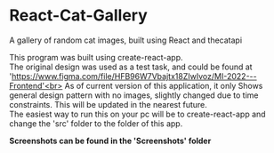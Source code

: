 # React-Cat-Gallery
A gallery of random cat images, built using React and thecatapi

This program was built using create-react-app.<br>
The original design was used as a test task, and could be found at 'https://www.figma.com/file/HFB96W7Vbajtx18ZIwIvoz/MI-2022---Frontend'<br>
As of current version of this application, it only Shows general design pattern with no images, slightly changed due to time constraints. This will be updated in the nearest future.<br>
The easiest way to run this on your pc will be to create-react-app and change the 'src' folder to the folder of this app.

<b> Screenshots can be found in the 'Screenshots' folder </b>
